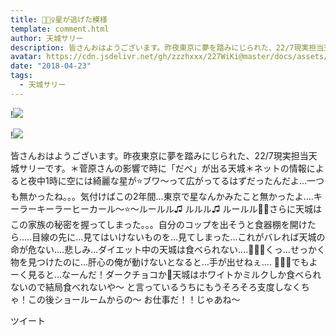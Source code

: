 ```yaml
---
title: 👮🏻‍♀️星が逃げた模様
template: comment.html
author: 天城サリー
description: 皆さんおはようございます。昨夜東京に夢を踏みにじられた、22/7現実担当天城サリーです。＊菅原さんの影響で時に「だべ」が出る天城＊ネットの情報によると夜中1時に空には綺麗な星が⭐️ブワ〜って広がってるはず...
avatar: https://cdn.jsdelivr.net/gh/zzzhxxx/227WiKi@master/docs/assets/photo/avatar/sally.jpg
date: "2018-04-23"
tags:
  - 天城サリー
---
```


!![](https://cdn.jsdelivr.net/gh/227WiKi/227WiKi-image@master/blog-image/sally-2018-04-23_1.jpg)

!![](https://cdn.jsdelivr.net/gh/227WiKi/227WiKi-image@master/blog-image/sally-2018-04-23_2.jpg)


皆さんおはようございます。昨夜東京に夢を踏みにじられた、22/7現実担当天城サリーです。＊菅原さんの影響で時に「だべ」が出る天城＊ネットの情報によると夜中1時に空には綺麗な星が⭐️ブワ〜って広がってるはずだったんだよ...一つも無かったね。。。気付けばこの2年間...東京で星なんかみたこと無かったよ....キーラーキーラーヒーカール〜⭐️〜ルールル♫ ルルル♫ ルールル👵🏻さらに天城はこの家族の秘密を握ってしまった。。。自分のコップを出そうと食器棚を開けたら.....目線の先に...見てはいけないものを...見てしまった...これがバレれば天城の命が危ない....悲しみ...ダイエット中の天城は食べられない....👮🏻‍♀️くっ...せっかく物を見つけたのに...肝心の俺が動けないとなると...手が出せねぇ.... 👮🏻‍♀️でもよーく見ると...なーんだ！ダークチョコか🍫天城はホワイトかミルクしか食べられないので結局食べれないや〜 と言っているうちにもうそろそろ支度しなくちゃ！この後ショールームからの〜 お仕事だ！！じゃあね〜


ツイート



